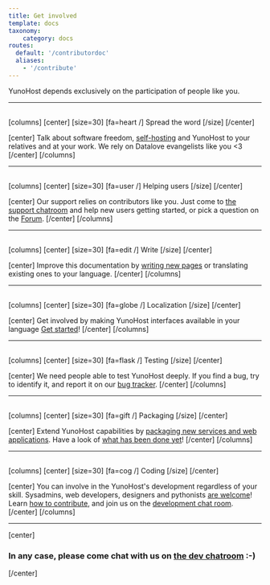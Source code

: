```yaml
---
title: Get involved
template: docs
taxonomy:
    category: docs
routes:
  default: '/contributordoc'
  aliases:
    - '/contribute'
---
```


<p class="lead">
YunoHost depends exclusively on the participation of people like you.
</p>

<hr style="margin-bottom: 30px;">

[columns]
[center]
[size=30]
[fa=heart /] Spread the word
[/size]
[/center]

[center]
Talk about software freedom, [self-hosting](/selfhosting) and YunoHost to your relatives and at your work. We rely on Datalove evangelists like you <3
[/center]
[/columns]

<hr style="margin-bottom: 30px;">

[columns]
[center]
[size=30]
[fa=user /] Helping users
[/size]
[/center]

[center]
Our support relies on contributors like you. Just come to [the support chatroom](/help) and help new users getting started, or pick a question on the <a href="https://forum.yunohost.org/" target="_blank">Forum</a>.
[/center]
[/columns]

<hr style="margin-bottom: 30px;">

[columns]
[center]
[size=30]
[fa=edit /] Write
[/size]
[/center]

[center]
Improve this documentation by [writing new pages](/write_documentation) or translating existing ones to your language.
[/center]
[/columns]

<hr style="margin-bottom: 30px;">

[columns]
[center]
[size=30]
[fa=globe /] Localization
[/size]
[/center]

[center]
Get involved by making YunoHost interfaces available in your language
<a href="https://translate.yunohost.org/" target="_blank">Get started</a>!
[/center]
[/columns]

<hr style="margin-bottom: 30px;">

[columns]
[center]
[size=30]
[fa=flask /] Testing
[/size]
[/center]

[center]
We need people able to test YunoHost deeply. If you find a bug, try to identify it, and report it on our <a href="https://github.com/YunoHost/issues/issues" target="_blank">bug tracker</a>.
[/center]
[/columns]

<hr style="margin-bottom: 30px;">

[columns]
[center]
[size=30]
[fa=gift /] Packaging
[/size]
[/center]

[center]
Extend YunoHost capabilities by [packaging new services and web applications](/packaging_apps).
Have a look of [what has been done yet](/apps)!
[/center]
[/columns]

<hr style="margin-bottom: 30px;">

[columns]
[center]
[size=30]
[fa=cog /] Coding
[/size]
[/center]

[center]
You can involve in the YunoHost's development regardless of your skill.
Sysadmins, web developers, designers and pythonists <a href="https://github.com/YunoHost" target="_blank">are welcome</a>!
Learn [how to contribute](/dev), and join us on the [development chat room](xmpp:dev@conference.yunohost.org?join).
[/center]
[/columns]


---

[center]
### In any case, please come chat with us on [the dev chatroom](/chat_rooms) :-)
[/center]
